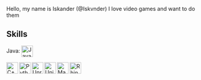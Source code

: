 Hello, my name is Iskander (@Iskvnder)
I love video games and want to do them

## Skills
Java: <img align="center" alt="Java" width="30px" src="https://cdn-icons-png.flaticon.com/512/152/152760.png" />

<img align="left" alt="C++" width="30px" src="https://img.icons8.com/ios-filled/500/c-plus-plus-logo.png" />

<img align="left" alt="Python" width="30px" src="https://upload.wikimedia.org/wikipedia/commons/thumb/d/d3/Python_icon_%28black_and_white%29.svg/2048px-Python_icon_%28black_and_white%29.svg.png" />

<img align="left" alt="Unreal Engine" width="30px" src="https://cdn.iconscout.com/icon/free/png-256/unreal-engine-2749375-2284765.png" />

<img align="left" alt="Unity" width="30px" src="https://icon-library.com/images/unity-icon/unity-icon-1.jpg" />

<img align="left" alt="Maya" width="30px" src="https://img.icons8.com/material/480/autodesk-maya.png" />

[<img align="left" alt="Rhino" width="30px" src="https://p.kindpng.com/picc/s/292-2923246_rhino-software-rhino-icon-hd-png-download.png" />][rhino]

[youtube]: https://www.youtube.com/channel/UCrtvnlbEhhjLexI_wuO5Xvg
[rhino]: https://en.wikipedia.org/wiki/Rhinoceros_3D
[maya]:
[unity]:
[unreal]:
[c]:
[python]:
[java]:


